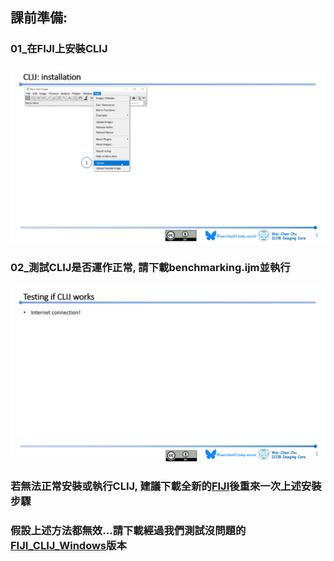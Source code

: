 ## 課前準備:
### 01_在FIJI上安裝CLIJ
![CLIJ_installation](CLIJ_Installation.gif)

### 02_測試CLIJ是否運作正常, 請下載benchmarking.ijm並執行
![CLIJ_testing](CLIJ_testing.gif)

### 若無法正常安裝或執行CLIJ, 建議下載全新的[FIJI](https://fiji.sc/)後重來一次上述安裝步驟

### 假設上述方法都無效...請下載經過我們測試沒問題的[FIJI_CLIJ_Windows](https://drive.google.com/drive/u/0/folders/1mjrMmZxspH0CeKxvldbY9WVEzzr9e_H3)版本
